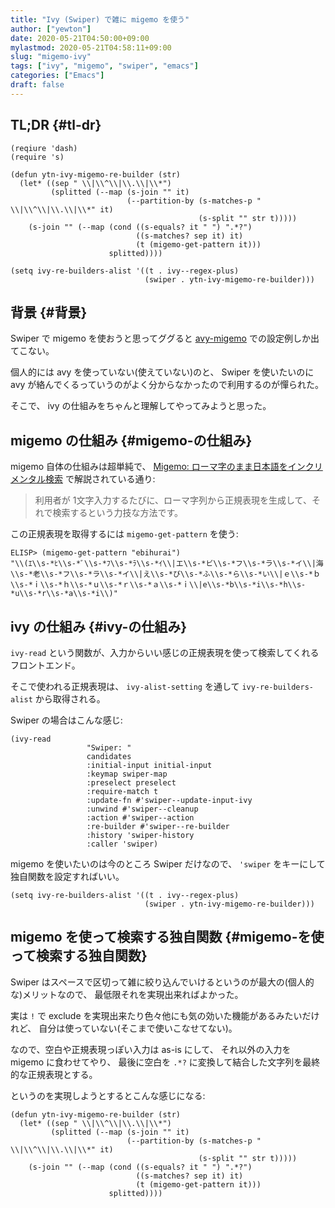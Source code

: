 ```yaml
---
title: "Ivy (Swiper) で雑に migemo を使う"
author: ["yewton"]
date: 2020-05-21T04:50:00+09:00
mylastmod: 2020-05-21T04:58:11+09:00
slug: "migemo-ivy"
tags: ["ivy", "migemo", "swiper", "emacs"]
categories: ["Emacs"]
draft: false
---
```


## TL;DR {#tl-dr}

```emacs-lisp
(reqiure 'dash)
(require 's)

(defun ytn-ivy-migemo-re-builder (str)
  (let* ((sep " \\|\\^\\|\\.\\|\\*")
         (splitted (--map (s-join "" it)
                          (--partition-by (s-matches-p " \\|\\^\\|\\.\\|\\*" it)
                                          (s-split "" str t)))))
    (s-join "" (--map (cond ((s-equals? it " ") ".*?")
                            ((s-matches? sep it) it)
                            (t (migemo-get-pattern it)))
                      splitted))))

(setq ivy-re-builders-alist '((t . ivy--regex-plus)
                              (swiper . ytn-ivy-migemo-re-builder)))
```


## 背景 {#背景}

Swiper で migemo を使おうと思ってググると [avy-migemo](https://github.com/momomo5717/avy-migemo) での設定例しか出てこない。

個人的には avy を使っていない(使えていない)のと、
Swiper を使いたいのに avy が絡んでくるっていうのがよく分からなかったので利用するのが憚られた。

そこで、 ivy の仕組みをちゃんと理解してやってみようと思った。


## migemo の仕組み {#migemo-の仕組み}

migemo 自体の仕組みは超単純で、 [Migemo: ローマ字のまま日本語をインクリメンタル検索](http://0xcc.net/migemo/) で解説されている通り:

> 利用者が 1文字入力するたびに、ローマ字列から正規表現を生成して、それで検索するという力技な方法です。

この正規表現を取得するには `migemo-get-pattern` を使う:

```text
ELISP> (migemo-get-pattern "ebihurai")
"\\(ｴ\\s-*ﾋ\\s-*ﾞ\\s-*ﾌ\\s-*ﾗ\\s-*ｲ\\|エ\\s-*ビ\\s-*フ\\s-*ラ\\s-*イ\\|海\\s-*老\\s-*フ\\s-*ラ\\s-*イ\\|え\\s-*び\\s-*ふ\\s-*ら\\s-*い\\|ｅ\\s-*ｂ\\s-*ｉ\\s-*ｈ\\s-*ｕ\\s-*ｒ\\s-*ａ\\s-*ｉ\\|e\\s-*b\\s-*i\\s-*h\\s-*u\\s-*r\\s-*a\\s-*i\\)"
```


## ivy の仕組み {#ivy-の仕組み}

`ivy-read` という関数が、入力からいい感じの正規表現を使って検索してくれるフロントエンド。

そこで使われる正規表現は、 `ivy-alist-setting` を通して `ivy-re-builders-alist` から取得される。

Swiper の場合はこんな感じ:

```emacs-lisp
(ivy-read
                 "Swiper: "
                 candidates
                 :initial-input initial-input
                 :keymap swiper-map
                 :preselect preselect
                 :require-match t
                 :update-fn #'swiper--update-input-ivy
                 :unwind #'swiper--cleanup
                 :action #'swiper--action
                 :re-builder #'swiper--re-builder
                 :history 'swiper-history
                 :caller 'swiper)
```

migemo を使いたいのは今のところ Swiper だけなので、 `'swiper` をキーにして独自関数を設定すればいい。

```emacs-lisp
(setq ivy-re-builders-alist '((t . ivy--regex-plus)
                              (swiper . ytn-ivy-migemo-re-builder)))
```


## migemo を使って検索する独自関数 {#migemo-を使って検索する独自関数}

Swiper はスペースで区切って雑に絞り込んでいけるというのが最大の(個人的な)メリットなので、
最低限それを実現出来ればよかった。

実は `!` で exclude を実現出来たり色々他にも気の効いた機能があるみたいだけれど、
自分は使っていない(そこまで使いこなせてない)。

なので、空白や正規表現っぽい入力は as-is にして、
それ以外の入力を migemo に食わせてやり、
最後に空白を `.*?` に変換して結合した文字列を最終的な正規表現とする。

というのを実現しようとするとこんな感じになる:

```emacs-lisp
(defun ytn-ivy-migemo-re-builder (str)
  (let* ((sep " \\|\\^\\|\\.\\|\\*")
         (splitted (--map (s-join "" it)
                          (--partition-by (s-matches-p " \\|\\^\\|\\.\\|\\*" it)
                                          (s-split "" str t)))))
    (s-join "" (--map (cond ((s-equals? it " ") ".*?")
                            ((s-matches? sep it) it)
                            (t (migemo-get-pattern it)))
                      splitted))))
```
